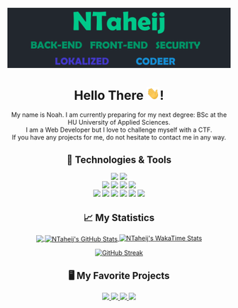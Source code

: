 <div align="center">
  
  [![Header](https://raw.githubusercontent.com/ntaheij/ntaheij/master/BANNER.png "Header")](https://ntaheij.dev/)
  # Hello There <img src="https://raw.githubusercontent.com/ntaheij/ntaheij/master/wave.gif" width="30px">!
  
  My name is Noah. I am currently preparing for my next degree: BSc at the HU University of Applied Sciences.  </br>
  I am a Web Developer but I love to challenge myself with a CTF.  </br>
  If you have any projects for me, do not hesitate to contact me in any way.  </br>

  ## 🔧 Technologies & Tools
  
  ![](https://img.shields.io/badge/OS-Fedora-informational?style=flat&logo=fedora&logoColor=white&color=00C98A)
  ![](https://img.shields.io/badge/Editor-Visual_Studio_Code-informational?style=flat&logo=visual-studio-code&logoColor=white&color=00C98A)
  </br>
  ![](https://img.shields.io/badge/Tools-PostgreSQL-informational?style=flat&logo=postgresql&logoColor=white&color=00C98A)
  ![](https://img.shields.io/badge/Tools-Docker-informational?style=flat&logo=docker&logoColor=white&color=00C98A)
  ![](https://img.shields.io/badge/Tools-Kubernetes-informational?style=flat&logo=kubernetes&logoColor=white&color=00C98A)
  ![](https://img.shields.io/badge/Cloud-Azure-informational?style=flat&logo=microsoft-azure&logoColor=white&color=00C98A)
  </br>
  ![](https://img.shields.io/badge/Code-JavaScript-informational?style=flat&logo=javascript&logoColor=white&color=00C98A)
  ![](https://img.shields.io/badge/Code-C-informational?style=flat&logo=c&logoColor=white&color=00C98A)
  ![](https://img.shields.io/badge/Code-Rust-informational?style=flat&logo=rust&logoColor=white&color=00C98A)
  ![](https://img.shields.io/badge/Code-TypeScript-informational?style=flat&logo=typescript&logoColor=white&color=00C98A)
  ![](https://img.shields.io/badge/Code-React-informational?style=flat&logo=react&logoColor=white&color=00C98A)
  ![](https://img.shields.io/badge/Code-Bash-informational?style=flat&logo=gnu-bash&logoColor=white&color=00C98A)


  ## &#x1f4c8; My Statistics
  
  <a href="https://github.com/ntaheij">
    <img align="center" src="https://github-readme-stats.vercel.app/api/top-langs/?username=ntaheij&title_color=ffffff&text_color=c9cacc&icon_color=00C98A&bg_color=1D1F21&langs_count=3&hide=css,less,html,ejs,scss,python&exclude_repo=tools" />
  </a>
  <a href="https://github.com/ntaheij">
    <img align="center" src="https://github-readme-stats.vercel.app/api?username=ntaheij&show_icons=true&line_height=27&count_private=true&title_color=ffffff&text_color=c9cacc&icon_color=00C98A&bg_color=1D1F21" alt="NTaheij's GitHub Stats" />
  </a>
  
  <a href="https://github.com/ntaheij">
    <img src="https://github-readme-stats.vercel.app/api/wakatime?username=ntaheij&show_icons=true&line_height=27&count_private=true&title_color=ffffff&text_color=c9cacc&icon_color=00C98A&bg_color=1D1F21" alt="NTaheij's WakaTime Stats" />
  </a>
  
  [![GitHub Streak](https://github-readme-streak-stats.herokuapp.com?user=ntaheij&theme=dark&date_format=M%20j%5B%2C%20Y%5D&currStreakLabel=27CCDD)](https://git.io/streak-stats)
   
  ## 🖥️ My Favorite Projects
  
  <a href="https://github.com/ntaheij/chess">
    <img src="https://github-readme-stats.vercel.app/api/pin/?username=ntaheij&repo=chess&title_color=ffffff&text_color=c9cacc&icon_color=00C98A&bg_color=1d1f21" />
  </a>    
  <a href="https://github.com/ntaheij/tools">
    <img src="https://github-readme-stats.vercel.app/api/pin/?username=ntaheij&repo=tools&title_color=ffffff&text_color=c9cacc&icon_color=00C98A&bg_color=1d1f21" />
  </a> 
    <a href="https://github.com/ntaheij/AoC-2021">
    <img src="https://github-readme-stats.vercel.app/api/pin/?username=ntaheij&repo=AoC-2021&title_color=ffffff&text_color=c9cacc&icon_color=00C98A&bg_color=1d1f21" />
  </a>  
  <a href="https://github.com/ntaheij/tac-compiler">
    <img src="https://github-readme-stats.vercel.app/api/pin/?username=ntaheij&repo=tac-compiler&title_color=ffffff&text_color=c9cacc&icon_color=00C98A&bg_color=1d1f21" />
  </a> 
</div>


